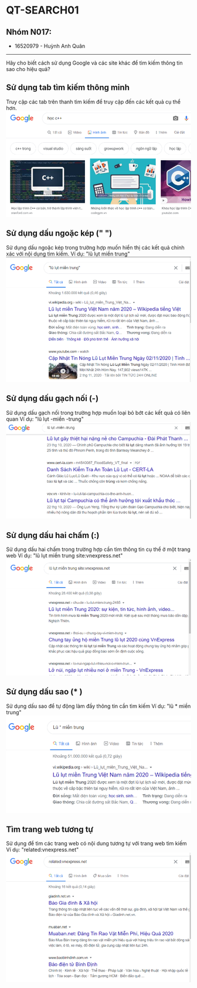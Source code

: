 # QT-SEARCH01

## Nhóm N017:
* 16520979 - Huỳnh Anh Quân
---
Hãy cho biết cách sử dụng Google và các site khác để tìm kiếm thông tin sao cho hiệu quả?
## Sử dụng tab tìm kiếm thông minh
Truy cập các tab trên thanh tìm kiếm để truy cập đến các kết quả cụ thể hơn.
![Sử dụng tab tìm kiếm thông minh](Images/QT-SEARCH01.1.PNG)
## Sử dụng dấu ngoặc kép (" ")
Sử dụng dấu ngoặc kép trong trường hợp muốn hiển thị các kết quả chính xác với nội dụng tìm kiếm.
Ví dụ: "lũ lụt miền trung"
![Sử dụng dấu ngoặc kép](Images/QT-SEARCH01.2.PNG)
## Sử dụng dấu gạch nối (-)
Sử dụng dấu gạch nối trong trường hợp muốn loại bỏ bớt các kết quả có liên quan
Ví dụ: "lũ lụt -miền -trung"
![Sử dụng dấu gạch nối](Images/QT-SEARCH01.3.PNG)
## Sử dụng dấu hai chấm (:)
Sử dụng dấu hai chấm trong trường hợp cần tìm thông tin cụ thể ở một trang web
Ví dụ: "lũ lụt miền trung site:vnexpress.net"
![Sử dụng dấu hai chấm](Images/QT-SEARCH01.4.PNG)
## Sử dụng dấu sao (* )
Sử dụng dấu sao để tự động làm đầy thông tin cần tìm kiếm
Ví dụ: "lũ * miền trung"
![Sử dụng dấu sao](Images/QT-SEARCH01.5.PNG)
## Tìm trang web tương tự
Sử dụng để tìm các trang web có nội dung tương tự với trang web tìm kiếm
Ví dụ: "related:vnexpress.net"
![Tìm trang web tương tự](Images/QT-SEARCH01.6.PNG)
